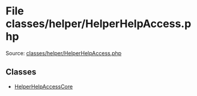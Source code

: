 File classes/helper/HelperHelpAccess.php
=========

Source: [classes/helper/HelperHelpAccess.php](https://github.com/PrestaShop/PrestaShop/blob/1.5.0.17/classes/helper/HelperHelpAccess.php)


Classes
-------

* [HelperHelpAccessCore](class.HelperHelpAccessCore.md)

